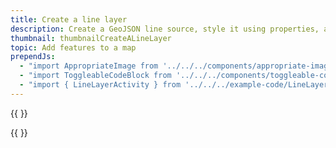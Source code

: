```yaml
---
title: Create a line layer
description: Create a GeoJSON line source, style it using properties, and add the layer to the map.
thumbnail: thumbnailCreateALineLayer
topic: Add features to a map
prependJs:
  - "import AppropriateImage from '../../../components/appropriate-image'"
  - "import ToggleableCodeBlock from '../../../components/toggleable-code-block'"
  - "import { LineLayerActivity } from '../../../example-code/LineLayerActivity.js'"
---
```


{{
  <AppropriateImage imageId="exampleCreateALineLayer" />
}}

<!-- Any notes about this example would go here.  -->

{{
  <ToggleableCodeBlock 
    codeSnippet={LineLayerActivity}
  />
}}
